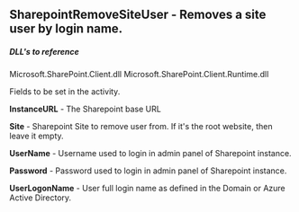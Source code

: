 ## SharepointRemoveSiteUser - Removes a site user by login name.

##### DLL's to reference
Microsoft.SharePoint.Client.dll
Microsoft.SharePoint.Client.Runtime.dll

Fields to be set in the activity.

**InstanceURL** 	- The Sharepoint base URL

**Site**			- Sharepoint Site to remove user from. If it's the root website, then leave it empty.

**UserName**		- Username used to login in admin panel of Sharepoint instance.

**Password**		- Password used to login in admin panel of Sharepoint instance.

**UserLogonName** 	- User full login name as defined in the Domain or Azure Active Directory.